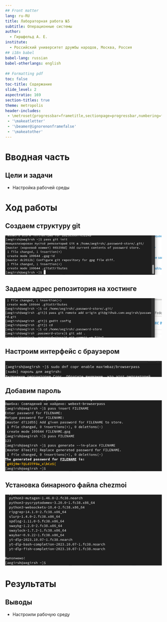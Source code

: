 ```yaml
---
## Front matter
lang: ru-RU
title: Лабораторная работа №5
subtitle: Операционные системы
author:
  - Гиршфельд А. Е. 
institute:
  - Российский университет дружбы народов, Москва, Россия
## i18n babel
babel-lang: russian
babel-otherlangs: english

## Formatting pdf
toc: false
toc-title: Содержание
slide_level: 2
aspectratio: 169
section-titles: true
theme: metropolis
header-includes:
 - \metroset{progressbar=frametitle,sectionpage=progressbar,numbering=fraction}
 - '\makeatletter'
 - '\beamer@ignorenonframefalse'
 - '\makeatother'
---
```




# Вводная часть

## Цели и задачи

- Настройка рабочей среды

# Ход работы

##  Создаем структуру git

![pass git init](image/3.png)

## Задаем адрес репозитория на хостинге

![git remote](image/4.png)

## Настроим интерфейс с браузером 

![browserpass](image/5.png)

## Добавим пароль

![pass insert](image/6.png)

##  Установка бинарного файла chezmoi

![wget](image/7.png)



# Результаты

## Выводы
- Настроили рабочую среду
